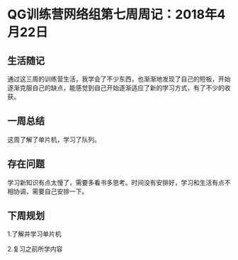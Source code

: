 # QG训练营网络组第七周周记：2018年4月22日

## 生活随记

通过这三周的训练营生活，我学会了不少东西，也渐渐地发现了自己的短板，开始逐渐克服自己的缺点，能感觉到自己开始逐渐适应了新的学习方式，有了不少的收获。

## 一周总结

这周了解了单片机，学习了队列。

## 存在问题

学习新知识有点太慢了，需要多看书多思考。时间没有安排好，学习和生活有点不相协调，需要自己安排一下。

## 下周规划

1.了解并学习单片机

2.复习之前所学内容